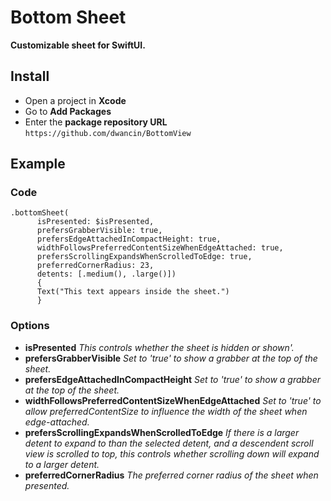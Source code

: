 # Bottom Sheet
**Customizable sheet for SwiftUI.** 

## Install
- Open a project in **Xcode**
- Go to **Add Packages**
- Enter the **package repository URL** 
`https://github.com/dwancin/BottomView`




## Example

### Code
```` 
.bottomSheet(
      isPresented: $isPresented, 
      prefersGrabberVisible: true, 
      prefersEdgeAttachedInCompactHeight: true, 
      widthFollowsPreferredContentSizeWhenEdgeAttached: true, 
      prefersScrollingExpandsWhenScrolledToEdge: true, 
      preferredCornerRadius: 23, 
      detents: [.medium(), .large()]) 
      {
      Text("This text appears inside the sheet.")                           
      }
````

### Options
- **isPresented** *This controls whether the sheet is hidden or shown'.*
- **prefersGrabberVisible** *Set to 'true' to show a grabber at the top of the sheet.*
- **prefersEdgeAttachedInCompactHeight** *Set to 'true' to show a grabber at the top of the sheet.*
- **widthFollowsPreferredContentSizeWhenEdgeAttached** *Set to 'true' to allow preferredContentSize to influence the width of the sheet when edge-attached.*
- **prefersScrollingExpandsWhenScrolledToEdge** *If there is a larger detent to expand to than the selected detent, and a descendent scroll view is scrolled to top, this controls whether scrolling down will expand to a larger detent.*
- **preferredCornerRadius** *The preferred corner radius of the sheet when presented.*
